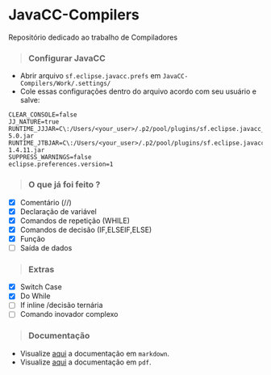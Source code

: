 # JavaCC-Compilers

Repositório dedicado ao trabalho de Compiladores

> ### Configurar JavaCC

 * Abrir arquivo `sf.eclipse.javacc.prefs`  em  `JavaCC-Compilers/Work/.settings/`
 * Cole essas configurações dentro do arquivo acordo com seu usuário e salve: 
```
CLEAR_CONSOLE=false
JJ_NATURE=true
RUNTIME_JJJAR=C\:/Users/<your_user>/.p2/pool/plugins/sf.eclipse.javacc_1.5.33/jars/javacc-5.0.jar
RUNTIME_JTBJAR=C\:/Users/<your_user>/.p2/pool/plugins/sf.eclipse.javacc_1.5.33/jars/jtb-1.4.11.jar
SUPPRESS_WARNINGS=false
eclipse.preferences.version=1
```

> ### O que já foi feito ?

 - [x] Comentário (//)
 - [x] Declaração de variável
 - [x] Comandos de repetição (WHILE)
 - [x] Comandos de decisão (IF,ELSEIF,ELSE)
 - [x] Função
 - [ ] Saída de dados 

> ### Extras

 - [x] Switch Case
 - [x] Do While
 - [ ] If inline /decisão ternária
 - [ ] Comando inovador complexo

> ### Documentação

- Visualize [aqui](./doc.md) a documentação em `markdown`.
- Visualize [aqui](./doc.pdf) a documentação em `pdf`.

